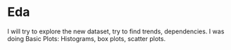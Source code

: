 # Eda

I will try to explore the new dataset, try to find trends, dependencies. 
I was doing Basic Plots: Histograms, box plots, scatter plots.